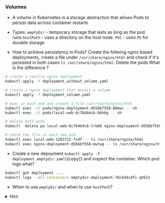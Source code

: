 
### Volumes

* A volume in Kubernetes is a storage abstraction that allows Pods to persist data across container restarts

* Types: `emptyDir` - temporary storage that lasts as long as the pod runs.`hostPath` - uses a directory on the host node. `PVC` - uses `PV` for durable storage

* How to achieve persistency in Pods? Create the follwing ngnix based deployments, create a file under `/usr/share/nginx/html` and check if it's persisted in both cases `ls /usr/share/nginx/html`. Delete the pods   What is the difference ?

```bash
# create a vanilla nginx deployment
kubectl apply -f deployment_without_volume.yaml

# create a ngnix deployment that mounts a volume 
kubectl apply -f deployment_volume.yaml

# exec in each pod and create a file /usr/share/nginx/html
kubectl exec -it pods/nginx-deployment-d556bf558-86mwc -- sh
kubectl exec -it pods/local-web-6c764b4cb-bbh6g -- sh 

# delete both pods
kubectl  delete po local-web-6c764b4cb-lrb68 nginx-deployment-d556bf558-86mwc

# check the file in each new pod
kubectl exec local-web-1283712-fsdf -- ls /usr/share/nginx/html
kubectl exec nginx-deployment-d556bf558-mwtwg -- ls /usr/share/nginx/html
```

* Create a new depoyment `kubectl apply -f deployment_emptydir.yaml`{{copy}} and inspect the container. Which pod logs what?

```bash
kubectl get deployment ....
kubectl logs --all-containers emptydir-deployment-7dcbd4cdfc-q952s
```

* When to use `emptyDir` and when to use `hostPath`?

<details>
<summary>Hint</summary>
<code>kubectl logs emptydir-deployment-7dcbd4cdfc-q952s -c app-container</code> and also <code>kubectl logs emptydir-deployment-7dcbd4cdfc-q952s -c sidecar-container</code>
<br>
emptyDir: used for Temporary storage (caching/buffers, shared files between containers of the same Pod) at the pod level. 
<br>
hostPath: when you need direct access to a host machine's filesystem (custom monitoring agents, storing accessign logs on node /var/log)
</details>